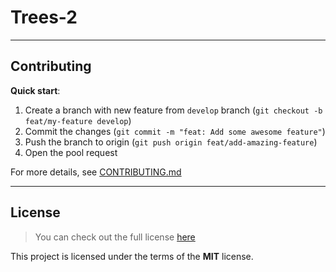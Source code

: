 Trees-2
============

---

## Contributing

**Quick start**:

1. Create a branch with new feature from `develop` branch (`git checkout -b feat/my-feature develop`)
2. Commit the changes (`git commit -m "feat: Add some awesome feature"`)
3. Push the branch to origin (`git push origin feat/add-amazing-feature`)
4. Open the pool request

For more details, see [CONTRIBUTING.md](CONTRIBUTING.md)

---

## License

> You can check out the full license [here](LICENSE.md)

This project is licensed under the terms of the **MIT** license.

